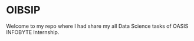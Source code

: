 # OIBSIP
Welcome to my repo where I had share my all Data Science tasks of OASIS INFOBYTE Internship.
